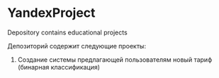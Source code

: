 # YandexProject
Depository contains educational projects

Депозиторий содержит следующие проекты:  

1) Создание системы предлагающей пользователям новый тариф (бинарная классификация)
